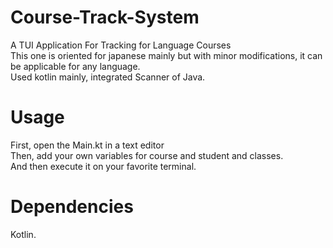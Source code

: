 # Course-Track-System
A TUI Application For Tracking for Language Courses <br>
This one is oriented for japanese mainly but with minor modifications, it can be applicable for any language. <br>
Used kotlin mainly, integrated Scanner of Java. <br>
# Usage
First, open the Main.kt in a text editor <br>
Then, add your own variables for course and student and classes. <br>
And then execute it on your favorite terminal.
# Dependencies
Kotlin.
